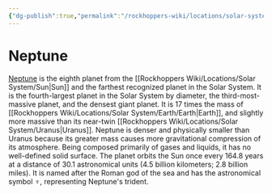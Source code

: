 ```yaml
---
{"dg-publish":true,"permalink":"/rockhoppers-wiki/locations/solar-system/neptune/","tags":["Wiki","Solar_System","Neptune"]}
---
```


# Neptune

[Neptune](https://en.wikipedia.org/wiki/Neptune) is the eighth planet from the [[Rockhoppers Wiki/Locations/Solar System/Sun\|Sun]] and the farthest recognized planet in the Solar System. It is the fourth-largest planet in the Solar System by diameter, the third-most-massive planet, and the densest giant planet. It is 17 times the mass of [[Rockhoppers Wiki/Locations/Solar System/Earth/Earth\|Earth]], and slightly more massive than its near-twin [[Rockhoppers Wiki/Locations/Solar System/Uranus\|Uranus]]. Neptune is denser and physically smaller than Uranus because its greater mass causes more gravitational compression of its atmosphere. Being composed primarily of gases and liquids, it has no well-defined solid surface. The planet orbits the Sun once every 164.8 years at a distance of 30.1 astronomical units (4.5 billion kilometers; 2.8 billion miles). It is named after the Roman god of the sea and has the astronomical symbol ♆, representing Neptune's trident.